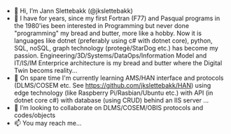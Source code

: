 - 👋 Hi, I’m Jann Slettebakk (@jkslettebakk)
- 👀 I have for years, since my first Fortran (F77) and Pasqual programs in the 1980'ies been interested in Programming but never done "programming" my bread and butter, more like a hobby. Now it is languages like dotnet (preferably using c# with dotnet core), python, SQL, noSQL, graph technology (protegè/StarDog etc.) has become my passion. Engineering/3D/Systems/DataOps/Information Model and IT/IS/IM Enterprice architecture is my bread and butter where the Digital Twin becoms reality...
- 🌱 On spare time I'm currently learning AMS/HAN interface and protocols (DLMS/COSEM etc. See https://github.com/jkslettebakk/HAN) using edge technology (like Raspberry Pi/Rasbian/Ubuntu etc.) with API (in dotnet core c#) with database (using CRUD) behind an IIS server ...
- 💞️ I’m looking to collaborate on DLMS/COSEM/OBIS protocols and codes/objects
- 📫 You may reach me...

<!---
jkslettebakk/jkslettebakk is a ✨ special ✨ repository because its `README.md` (this file) appears on your GitHub profile.
You can click the Preview link to take a look at your changes.
--->
